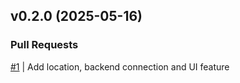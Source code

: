 ## v0.2.0 (2025-05-16)

### Pull Requests
[#1](https://github.com/RafaelMoro/ai-launch-business/pull/1) | Add location, backend connection and UI feature



